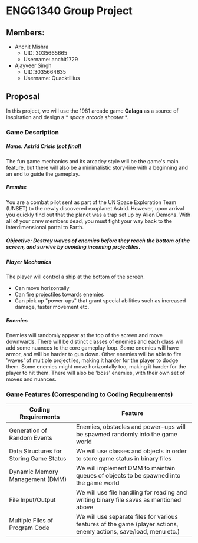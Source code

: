 # ENGG1340 Group Project

## Members:

- Anchit Mishra 
  - UID: 3035665665 
  - Username: anchit1729 
- Ajayveer Singh 
  - UID:3035664635 
  - Username: Quacktillius

## Proposal

In this project, we will use the 1981 arcade game **Galaga** as a source of inspiration and design a * *space arcade shooter* *.

### Game Description
##### Name: Astrid Crisis (not final)
The fun game mechanics and its arcadey style will be the game's main feature, but there will also be a minimalistic story-line with a beginning and an end to guide the gameplay.

##### Premise
You are a combat pilot sent as part of the UN Space Exploration Team (UNSET) to the newly discovered exoplanet Astrid. However, upon arrival you quickly find out that the planet was a trap set up by Alien Demons. With all of your crew members dead, you must fight your way back to the interdimensional portal to Earth.

##### Objective: Destroy waves of enemies before they reach the bottom of the screen, and survive by avoiding incoming projectiles.

##### Player Mechanics
The player will control a ship at the bottom of the screen.
* Can move horizontally
* Can fire projectiles towards enemies
* Can pick up "power-ups" that grant special abilities such as increased damage, faster movement etc.

##### Enemies
Enemies will randomly appear at the top of the screen and move downwards. There will be distinct classes of enemies and each class will add some nuances to the core gameplay loop.
Some enemies will have armor, and will be harder to gun down.
Other enemies will be able to fire 'waves' of multiple projectiles, making it harder for the player to dodge them.
Some enemies might move horizontally too, making it harder for the player to hit them.
There will also be 'boss' enemies, with their own set of moves and nuances.

### Game Features (Corresponding to Coding Requirements)

| Coding Requirements                      | Feature                                                                                                    |
| ---------------------------------------- | ---------------------------------------------------------------------------------------------------------- |
| Generation of Random Events              | Enemies, obstacles and power-ups will be spawned randomly into the game world                              |                               
| Data Structures for Storing Game Status  | We will use classes and objects in order to store game status in binary files                              |
| Dynamic Memory Management (DMM)          | We will implement DMM to maintain queues of objects to be spawned into the game world                     |
| File Input/Output                        | We will use file handling for reading and writing binary file saves as mentioned above                     |
| Multiple Files of Program Code           | We will use separate files for various features of the game (player actions, enemy actions, save/load, menu etc.)       |
